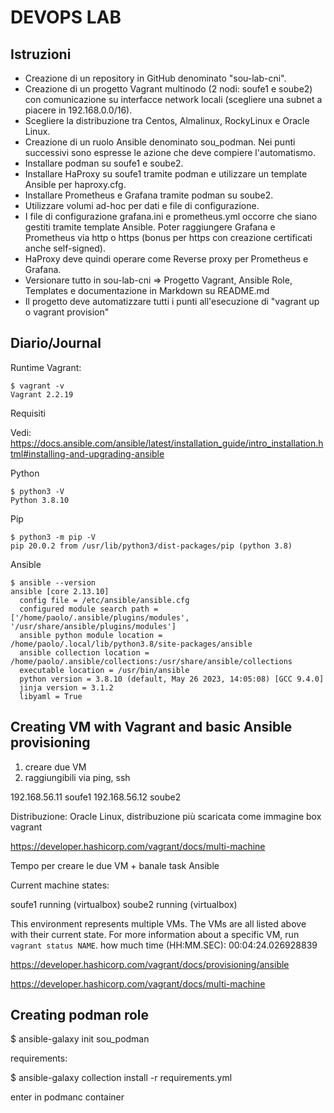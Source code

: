 # DEVOPS LAB

## Istruzioni

* Creazione di un repository in GitHub denominato "sou-lab-cni".
* Creazione di un progetto Vagrant multinodo (2 nodi: soufe1 e soube2) con comunicazione su interfacce network locali (scegliere una subnet a piacere in 192.168.0.0/16).
* Scegliere la distribuzione tra Centos, Almalinux, RockyLinux e Oracle Linux.
* Creazione di un ruolo Ansible denominato sou_podman. Nei punti successivi sono espresse le azione che deve compiere l'automatismo.
* Installare podman su soufe1 e soube2.
* Installare HaProxy su soufe1 tramite podman e utilizzare un template Ansible per haproxy.cfg.
* Installare Prometheus e Grafana tramite podman su soube2.
* Utilizzare volumi ad-hoc per dati e file di configurazione.
* I file di configurazione grafana.ini e prometheus.yml occorre che siano gestiti tramite template Ansible. Poter raggiungere Grafana e Prometheus via http o https (bonus per https con creazione certificati anche self-signed).
* HaProxy deve quindi operare come Reverse proxy per Prometheus e Grafana.
* Versionare tutto in sou-lab-cni => Progetto Vagrant, Ansible Role, Templates e documentazione in Markdown su README.md
* Il progetto deve automatizzare tutti i punti all'esecuzione di "vagrant up o vagrant provision"

## Diario/Journal

Runtime Vagrant:

```
$ vagrant -v
Vagrant 2.2.19
```


Requisiti


Vedi: https://docs.ansible.com/ansible/latest/installation_guide/intro_installation.html#installing-and-upgrading-ansible

Python
```
$ python3 -V       
Python 3.8.10
```

Pip
```
$ python3 -m pip -V           
pip 20.0.2 from /usr/lib/python3/dist-packages/pip (python 3.8)
```


Ansible
```
$ ansible --version
ansible [core 2.13.10]
  config file = /etc/ansible/ansible.cfg
  configured module search path = ['/home/paolo/.ansible/plugins/modules', '/usr/share/ansible/plugins/modules']
  ansible python module location = /home/paolo/.local/lib/python3.8/site-packages/ansible
  ansible collection location = /home/paolo/.ansible/collections:/usr/share/ansible/collections
  executable location = /usr/bin/ansible
  python version = 3.8.10 (default, May 26 2023, 14:05:08) [GCC 9.4.0]
  jinja version = 3.1.2
  libyaml = True
```



## Creating VM with Vagrant and basic Ansible provisioning


1) creare due VM
2) raggiungibili via ping, ssh

192.168.56.11 soufe1
192.168.56.12 soube2


Distribuzione: Oracle Linux, distribuzione più scaricata come immagine box vagrant

https://developer.hashicorp.com/vagrant/docs/multi-machine



Tempo per creare le due VM + banale task Ansible

Current machine states:

soufe1                    running (virtualbox)
soube2                    running (virtualbox)

This environment represents multiple VMs. The VMs are all listed
above with their current state. For more information about a specific
VM, run `vagrant status NAME`.
how much time (HH:MM.SEC): 00:04:24.026928839


https://developer.hashicorp.com/vagrant/docs/provisioning/ansible

https://developer.hashicorp.com/vagrant/docs/multi-machine



## Creating podman role

$ ansible-galaxy init sou_podman




requirements:

$ ansible-galaxy collection install -r requirements.yml




enter in podmanc container


